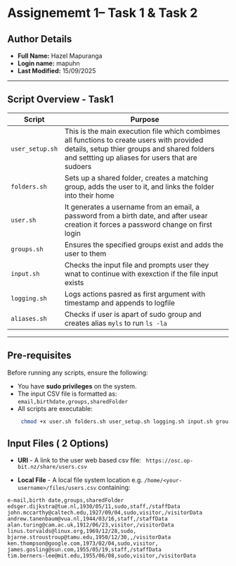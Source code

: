 # Assignememt 1– Task 1 & Task 2

## Author Details
- **Full Name:** Hazel Mapuranga
- **Login name:** mapuhn
- **Last Modified:** 15/09/2025 

---


## Script Overview - Task1

| Script         | Purpose                                                                 |
|----------------|-------------------------------------------------------------------------|
| `user_setup.sh` | This is the main execution file which combimes all functions to create users with provided details, setup thier groups and shared folders and settting up aliases for users that are sudoers| 
| `folders.sh`      | Sets up a shared folder, creates a matching group, adds the user to it, and links the folder into their home  |
| `user.sh`         | It generates a username from an email, a password from a birth date, and after usear creation it forces a password change on first login  |
| `groups.sh`       | Ensures the specified groups exist and adds the user to them|
| `input.sh`       | Checks the input file and prompts user they wnat to continue with exexction if the file input exists |
| `logging.sh`       | Logs actions pasred as first argument with timestamp and appends to logfile |
| `aliases.sh`      | Checks if user is apart of sudo group and creates alias `myls` to run `ls -la` |



---

## Pre-requisites

Before running any scripts, ensure the following:

- You have **sudo privileges** on the system.
- The input CSV file is formatted as:  
  `email,birthdate,groups,sharedFolder`
- All scripts are executable:  
  ```bash
   chmod +x user.sh folders.sh user_setup.sh logging.sh input.sh groups.sh aliases.sh
## Input Files ( 2 Options)

- **URI** - A link to the user web based csv file: 
` https://osc.op-bit.nz/share/users.csv`

- **Local File** -  A local file system location e.g. `/home/<your-username>/files/users.csv` containing: 
```
e-mail,birth date,groups,sharedFolder
edsger.dijkstra@tue.nl,1930/05/11,sudo,staff,/staffData
john.mccarthy@caltech.edu,1927/09/04,sudo,visitor,/visitorData
andrew.tanenbaum@vua.nl,1944/03/16,staff,/staffData
alan.turing@cam.ac.uk,1912/06/23,visitor,/visitorData
linus.torvalds@linux.org,1969/12/28,sudo,
bjarne.stroustroup@tamu.edu,1950/12/30,,/visitorData
ken.thompson@google.com,1973/02/04,sudo,visitor,
james.gosling@sun.com,1955/05/19,staff,/staffData
tim.berners-lee@mit.edu,1955/06/08,sudo,visitor,/visitorData
```

